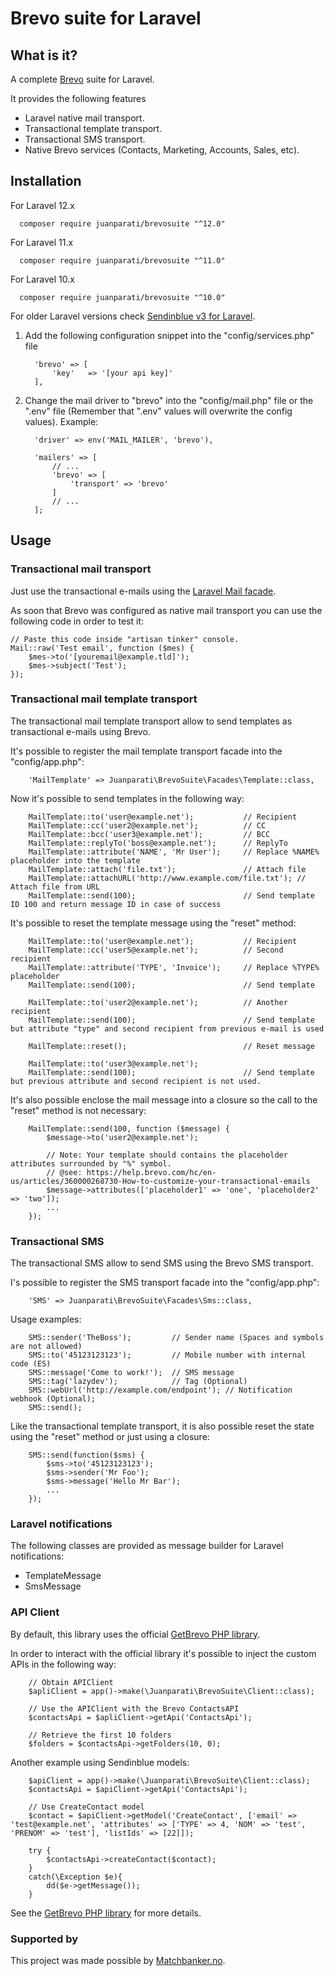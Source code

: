 # Brevo suite for Laravel

## What is it?

A complete [Brevo](https://www.brevo.com/) suite for Laravel.

It provides the following features

- Laravel native mail transport.
- Transactional template transport.
- Transactional SMS transport.
- Native Brevo services (Contacts, Marketing, Accounts, Sales, etc).


## Installation

For Laravel 12.x

      composer require juanparati/brevosuite "^12.0"

For Laravel 11.x

      composer require juanparati/brevosuite "^11.0"

For Laravel 10.x

      composer require juanparati/brevosuite "^10.0"

For older Laravel versions check [Sendinblue v3 for Laravel](https://github.com/juanparati/Sendinblue).
   

1. Add the following configuration snippet into the "config/services.php" file

         'brevo' => [        
             'key'   => '[your api key]'
         ],

2. Change the mail driver to "brevo" into the "config/mail.php" file or the ".env" file (Remember that ".env" values will overwrite the config values). Example:
        
         'driver' => env('MAIL_MAILER', 'brevo'),

         'mailers' => [
             // ...
             'brevo' => [
                 'transport' => 'brevo'
             ]
             // ...
         ];


## Usage

### Transactional mail transport

Just use the transactional e-mails using the [Laravel Mail facade](https://laravel.com/docs/8.x/mail#sending-mail).


As soon that Brevo was configured as native mail transport you can use the following code in order to test it:

    // Paste this code inside "artisan tinker" console.
    Mail::raw('Test email', function ($mes) { 
        $mes->to('[youremail@example.tld]'); 
        $mes->subject('Test'); 
    });


### Transactional mail template transport

The transactional mail template transport allow to send templates as transactional e-mails using Brevo.

It's possible to register the mail template transport facade into the "config/app.php":

        'MailTemplate' => Juanparati\BrevoSuite\Facades\Template::class,

Now it's possible to send templates in the following way:

        MailTemplate::to('user@example.net');           // Recipient
        MailTemplate::cc('user2@example.net');          // CC
        MailTemplate::bcc('user3@example.net');         // BCC
        MailTemplate::replyTo('boss@example.net');      // ReplyTo
        MailTemplate::attribute('NAME', 'Mr User');     // Replace %NAME% placeholder into the template 
        MailTemplate::attach('file.txt');               // Attach file
        MailTemplate::attachURL('http://www.example.com/file.txt'); // Attach file from URL
        MailTemplate::send(100);                        // Send template ID 100 and return message ID in case of success

It's possible to reset the template message using the "reset" method:

        MailTemplate::to('user@example.net');           // Recipient
        MailTemplate::cc('user5@example.net');          // Second recipient
        MailTemplate::attribute('TYPE', 'Invoice');     // Replace %TYPE% placeholder
        MailTemplate::send(100);                        // Send template
        
        MailTemplate::to('user2@example.net');          // Another recipient
        MailTemplate::send(100);                        // Send template but attribute "type" and second recipient from previous e-mail is used
        
        MailTemplate::reset();                          // Reset message
        
        MailTemplate::to('user3@example.net');          
        MailTemplate::send(100);                        // Send template but previous attribute and second recipient is not used.
                

It's also possible enclose the mail message into a closure so the call to the "reset" method is not necessary:

        MailTemplate::send(100, function ($message) {
            $message->to('user2@example.net');
            
            // Note: Your template should contains the placeholder attributes surrounded by "%" symbol.
            // @see: https://help.brevo.com/hc/en-us/articles/360000268730-How-to-customize-your-transactional-emails
            $message->attributes(['placeholder1' => 'one', 'placeholder2' => 'two']);
            ...
        });        


### Transactional SMS

The transactional SMS allow to send SMS using the Brevo SMS transport.

I's possible to register the SMS transport facade into the "config/app.php":

        'SMS' => Juanparati\BrevoSuite\Facades\Sms::class,

Usage examples:

        SMS::sender('TheBoss');         // Sender name (Spaces and symbols are not allowed)
        SMS::to('45123123123');         // Mobile number with internal code (ES)
        SMS::message('Come to work!');  // SMS message
        SMS::tag('lazydev');            // Tag (Optional)
        SMS::webUrl('http://example.com/endpoint'); // Notification webhook (Optional);
        SMS::send();
        
Like the transactional template transport, it is also possible reset the state using the "reset" method or just using a closure:

        SMS::send(function($sms) {
            $sms->to('45123123123');
            $sms->sender('Mr Foo');
            $sms->message('Hello Mr Bar');
            ...
        });
        

### Laravel notifications

The following classes are provided as message builder for Laravel notifications:

- TemplateMessage
- SmsMessage


### API Client

By default, this library uses the official [GetBrevo PHP library](https://github.com/getbrevo/brevo-php).

In order to interact with the official library it's possible to inject the custom APIs in the following way:

        // Obtain APIClient
        $apliClient = app()->make(\Juanparati\BrevoSuite\Client::class);
        
        // Use the APIClient with the Brevo ContactsAPI
        $contactsApi = $apliClient->getApi('ContactsApi');
        
        // Retrieve the first 10 folders
        $folders = $contactsApi->getFolders(10, 0);  

Another example using Sendinblue models:

        $apiClient = app()->make(\Juanparati\BrevoSuite\Client::class);
        $contactsApi = $apiClient->getApi('ContactsApi');

        // Use CreateContact model
        $contact = $apiClient->getModel('CreateContact', ['email' => 'test@example.net', 'attributes' => ['TYPE' => 4, 'NOM' => 'test', 'PRENOM' => 'test'], 'listIds' => [22]]);

        try {
            $contactsApi->createContact($contact);
        }
        catch(\Exception $e){
            dd($e->getMessage());
        }

See the [GetBrevo PHP library](https://github.com/getbrevo/brevo-php) for more details.    


### Supported by

This project was made possible by [Matchbanker.no](https://matchbanker.no/).
